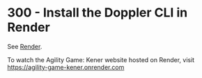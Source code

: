 # 300 - Install the Doppler CLI in Render

See [Render](https://docs.doppler.com/docs/render).


To watch the Agility Game: Kener website hosted on Render, visit https://agility-game-kener.onrender.com
